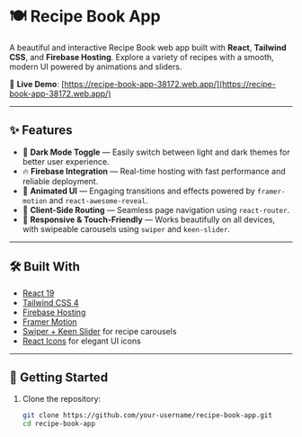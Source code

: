 # 🍽️ Recipe Book App

A beautiful and interactive Recipe Book web app built with **React**, **Tailwind CSS**, and **Firebase Hosting**. Explore a variety of recipes with a smooth, modern UI powered by animations and sliders.

🔗 **Live Demo**: [https://recipe-book-app-38172.web.app/](https://recipe-book-app-38172.web.app/)

---

## ✨ Features

- 🌙 **Dark Mode Toggle** — Easily switch between light and dark themes for better user experience.
- 🔥 **Firebase Integration** — Real-time hosting with fast performance and reliable deployment.
- 💫 **Animated UI** — Engaging transitions and effects powered by `framer-motion` and `react-awesome-reveal`.
- 🧭 **Client-Side Routing** — Seamless page navigation using `react-router`.
- 📱 **Responsive & Touch-Friendly** — Works beautifully on all devices, with swipeable carousels using `swiper` and `keen-slider`.

---

## 🛠️ Built With

- [React 19](https://reactjs.org/)
- [Tailwind CSS 4](https://tailwindcss.com/)
- [Firebase Hosting](https://firebase.google.com/)
- [Framer Motion](https://www.framer.com/motion/)
- [Swiper + Keen Slider](https://swiperjs.com/) for recipe carousels
- [React Icons](https://react-icons.github.io/react-icons/) for elegant UI icons

---

## 🚀 Getting Started

1. Clone the repository:
   ```bash
   git clone https://github.com/your-username/recipe-book-app.git
   cd recipe-book-app

